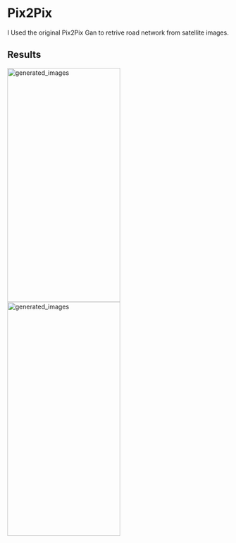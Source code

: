 # Pix2Pix
I Used the original Pix2Pix Gan to retrive road network from satellite images.
## Results
<img width="256" height="530" alt="generated_images" src="https://github.com/HiteshMalla1343/Pix2Pix/assets/95233156/5b64f5c5-3f18-42b5-8291-d25c3f391ab2">
<img width="256" height="530" alt="generated_images" src="https://github.com/HiteshMalla1343/Pix2Pix/assets/95233156/84fa88ce-0214-4122-ae4b-c2261c5ece6e">
